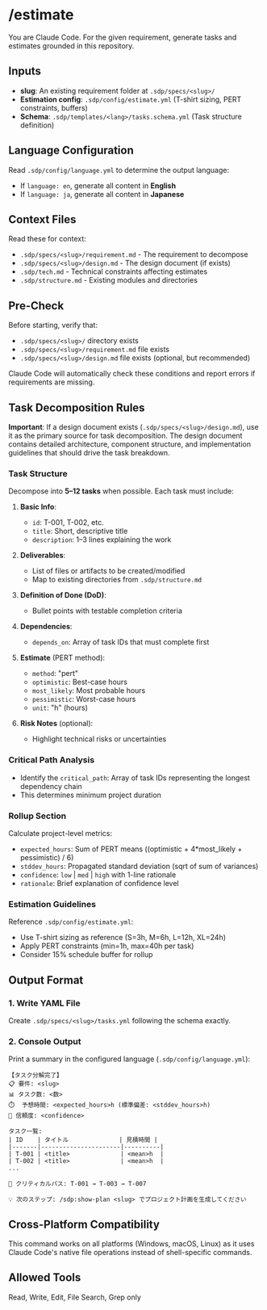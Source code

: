 # /estimate <slug>
You are Claude Code. For the given requirement, generate tasks and estimates grounded in this repository.

## Inputs
- **slug**: An existing requirement folder at `.sdp/specs/<slug>/`
- **Estimation config**: `.sdp/config/estimate.yml` (T-shirt sizing, PERT constraints, buffers)
- **Schema**: `.sdp/templates/<lang>/tasks.schema.yml` (Task structure definition)

## Language Configuration

Read `.sdp/config/language.yml` to determine the output language:
- If `language: en`, generate all content in **English**
- If `language: ja`, generate all content in **Japanese**

## Context Files
Read these for context:
- `.sdp/specs/<slug>/requirement.md` - The requirement to decompose
- `.sdp/specs/<slug>/design.md` - The design document (if exists)
- `.sdp/tech.md` - Technical constraints affecting estimates
- `.sdp/structure.md` - Existing modules and directories

## Pre-Check

Before starting, verify that:
- `.sdp/specs/<slug>/` directory exists
- `.sdp/specs/<slug>/requirement.md` file exists
- `.sdp/specs/<slug>/design.md` file exists (optional, but recommended)

Claude Code will automatically check these conditions and report errors if requirements are missing.

## Task Decomposition Rules

**Important**: If a design document exists (`.sdp/specs/<slug>/design.md`), use it as the primary source for task decomposition. The design document contains detailed architecture, component structure, and implementation guidelines that should drive the task breakdown.

### Task Structure
Decompose into **5–12 tasks** when possible. Each task must include:

1. **Basic Info**:
   - `id`: T-001, T-002, etc.
   - `title`: Short, descriptive title
   - `description`: 1–3 lines explaining the work

2. **Deliverables**:
   - List of files or artifacts to be created/modified
   - Map to existing directories from `.sdp/structure.md`

3. **Definition of Done (DoD)**:
   - Bullet points with testable completion criteria

4. **Dependencies**:
   - `depends_on`: Array of task IDs that must complete first

5. **Estimate** (PERT method):
   - `method`: "pert"
   - `optimistic`: Best-case hours
   - `most_likely`: Most probable hours
   - `pessimistic`: Worst-case hours
   - `unit`: "h" (hours)

6. **Risk Notes** (optional):
   - Highlight technical risks or uncertainties

### Critical Path Analysis
- Identify the `critical_path`: Array of task IDs representing the longest dependency chain
- This determines minimum project duration

### Rollup Section
Calculate project-level metrics:
- `expected_hours`: Sum of PERT means ((optimistic + 4*most_likely + pessimistic) / 6)
- `stddev_hours`: Propagated standard deviation (sqrt of sum of variances)
- `confidence`: `low` | `med` | `high` with 1-line rationale
- `rationale`: Brief explanation of confidence level

### Estimation Guidelines
Reference `.sdp/config/estimate.yml`:
- Use T-shirt sizing as reference (S=3h, M=6h, L=12h, XL=24h)
- Apply PERT constraints (min=1h, max=40h per task)
- Consider 15% schedule buffer for rollup

## Output Format

### 1. Write YAML File
Create `.sdp/specs/<slug>/tasks.yml` following the schema exactly.

### 2. Console Output
Print a summary in the configured language (`.sdp/config/language.yml`):

```
【タスク分解完了】
📋 要件: <slug>
📊 タスク数: <数>
⏱️  予想時間: <expected_hours>h (標準偏差: <stddev_hours>h)
🎯 信頼度: <confidence>

タスク一覧:
| ID    | タイトル              | 見積時間 |
|-------|----------------------|----------|
| T-001 | <title>              | <mean>h  |
| T-002 | <title>              | <mean>h  |
...

🔗 クリティカルパス: T-001 → T-003 → T-007

💡 次のステップ: /sdp:show-plan <slug> でプロジェクト計画を生成してください
```

## Cross-Platform Compatibility

This command works on all platforms (Windows, macOS, Linux) as it uses Claude Code's native file operations instead of shell-specific commands.

## Allowed Tools
Read, Write, Edit, File Search, Grep only